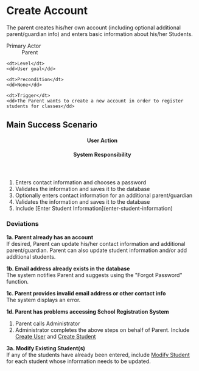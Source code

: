 # Create Account #

The parent creates his/her own account (including optional additional parent/guardian info)
and enters basic information about his/her Students.

<dl class="use-case-properties">
	<dt>Primary Actor</dt>
	<dd>Parent</dd>

	<dt>Level</dt>
	<dd>User goal</dd>

	<dt>Precondition</dt>
	<dd>None</dd>
	
	<dt>Trigger</dt>
	<dd>The Parent wants to create a new account in order to register students for classes</dd>
</dl>

## Main Success Scenario ##

<header class="scenario-columns-header">
	<h4>User Action</h4>
	<h4>System Responsibility</h4>
</header>

<ol class="scenario">
	<li class="user">Enters contact information and chooses a password
	<li class="system">Validates the information and saves it to the database
	<li class="user">Optionally enters contact information for an additional parent/guardian
	<li class="system">Validates the information and saves it to the database
	<li class="user">Include [Enter Student Information](enter-student-information)
</ol>

### Deviations ###

__1a. Parent already has an account__  
If desired, Parent can update his/her contact information and additional parent/guardian.
Parent can also update student information and/or add additional students.

__1b. Email address already exists in the database__  
The system notifies Parent and suggests using the "Forgot Password" function.

__1c. Parent provides invalid email address or other contact info__  
The system displays an error.

__1d. Parent has problems accessing School Registration System__

1. Parent calls Administrator
2. Administrator completes the above steps on behalf of Parent.
	Include [Create User](create-user) and [Create Student](create-student)

__3a. Modify Existing Student(s)__  
If any of the students have already been entered, include [Modify Student](modify-student)
for each student whose information needs to be updated.
